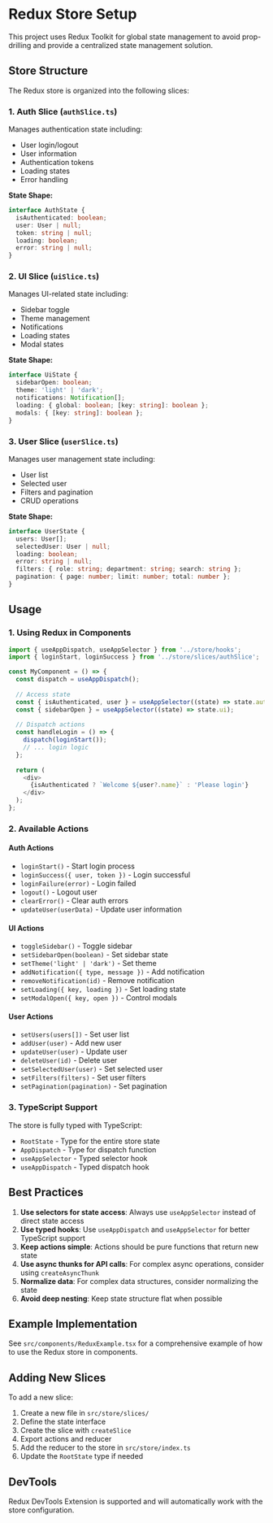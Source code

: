 # Redux Store Setup

This project uses Redux Toolkit for global state management to avoid prop-drilling and provide a centralized state management solution.

## Store Structure

The Redux store is organized into the following slices:

### 1. Auth Slice (`authSlice.ts`)
Manages authentication state including:
- User login/logout
- User information
- Authentication tokens
- Loading states
- Error handling

**State Shape:**
```typescript
interface AuthState {
  isAuthenticated: boolean;
  user: User | null;
  token: string | null;
  loading: boolean;
  error: string | null;
}
```

### 2. UI Slice (`uiSlice.ts`)
Manages UI-related state including:
- Sidebar toggle
- Theme management
- Notifications
- Loading states
- Modal states

**State Shape:**
```typescript
interface UiState {
  sidebarOpen: boolean;
  theme: 'light' | 'dark';
  notifications: Notification[];
  loading: { global: boolean; [key: string]: boolean };
  modals: { [key: string]: boolean };
}
```

### 3. User Slice (`userSlice.ts`)
Manages user management state including:
- User list
- Selected user
- Filters and pagination
- CRUD operations

**State Shape:**
```typescript
interface UserState {
  users: User[];
  selectedUser: User | null;
  loading: boolean;
  error: string | null;
  filters: { role: string; department: string; search: string };
  pagination: { page: number; limit: number; total: number };
}
```

## Usage

### 1. Using Redux in Components

```typescript
import { useAppDispatch, useAppSelector } from '../store/hooks';
import { loginStart, loginSuccess } from '../store/slices/authSlice';

const MyComponent = () => {
  const dispatch = useAppDispatch();
  
  // Access state
  const { isAuthenticated, user } = useAppSelector((state) => state.auth);
  const { sidebarOpen } = useAppSelector((state) => state.ui);
  
  // Dispatch actions
  const handleLogin = () => {
    dispatch(loginStart());
    // ... login logic
  };
  
  return (
    <div>
      {isAuthenticated ? `Welcome ${user?.name}` : 'Please login'}
    </div>
  );
};
```

### 2. Available Actions

#### Auth Actions
- `loginStart()` - Start login process
- `loginSuccess({ user, token })` - Login successful
- `loginFailure(error)` - Login failed
- `logout()` - Logout user
- `clearError()` - Clear auth errors
- `updateUser(userData)` - Update user information

#### UI Actions
- `toggleSidebar()` - Toggle sidebar
- `setSidebarOpen(boolean)` - Set sidebar state
- `setTheme('light' | 'dark')` - Set theme
- `addNotification({ type, message })` - Add notification
- `removeNotification(id)` - Remove notification
- `setLoading({ key, loading })` - Set loading state
- `setModalOpen({ key, open })` - Control modals

#### User Actions
- `setUsers(users[])` - Set user list
- `addUser(user)` - Add new user
- `updateUser(user)` - Update user
- `deleteUser(id)` - Delete user
- `setSelectedUser(user)` - Set selected user
- `setFilters(filters)` - Set user filters
- `setPagination(pagination)` - Set pagination

### 3. TypeScript Support

The store is fully typed with TypeScript:
- `RootState` - Type for the entire store state
- `AppDispatch` - Type for dispatch function
- `useAppSelector` - Typed selector hook
- `useAppDispatch` - Typed dispatch hook

## Best Practices

1. **Use selectors for state access**: Always use `useAppSelector` instead of direct state access
2. **Use typed hooks**: Use `useAppDispatch` and `useAppSelector` for better TypeScript support
3. **Keep actions simple**: Actions should be pure functions that return new state
4. **Use async thunks for API calls**: For complex async operations, consider using `createAsyncThunk`
5. **Normalize data**: For complex data structures, consider normalizing the state
6. **Avoid deep nesting**: Keep state structure flat when possible

## Example Implementation

See `src/components/ReduxExample.tsx` for a comprehensive example of how to use the Redux store in components.

## Adding New Slices

To add a new slice:

1. Create a new file in `src/store/slices/`
2. Define the state interface
3. Create the slice with `createSlice`
4. Export actions and reducer
5. Add the reducer to the store in `src/store/index.ts`
6. Update the `RootState` type if needed

## DevTools

Redux DevTools Extension is supported and will automatically work with the store configuration.
